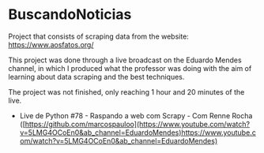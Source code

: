 # BuscandoNoticias

Project that consists of scraping data from the website: https://www.aosfatos.org/

This project was done through a live broadcast on the Eduardo Mendes channel, in which I produced what the professor was doing with the aim of learning about data scraping and the best techniques.

The project was not finished, only reaching 1 hour and 20 minutes of the live.

- Live de Python #78 - Raspando a web com Scrapy - Com Renne Rocha ([https://github.com/marcospauloo](https://www.youtube.com/watch?v=5LMG4OCoEn0&ab_channel=EduardoMendes)https://www.youtube.com/watch?v=5LMG4OCoEn0&ab_channel=EduardoMendes)
